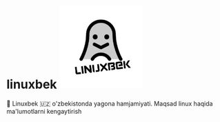# linuxbek <img src="./frontend/public/linuxbeklogo.jpg" width=192>
🐧 Linuxbek 🇺🇿 o'zbekistonda yagona hamjamiyati. Maqsad linux haqida ma'lumotlarni kengaytirish
